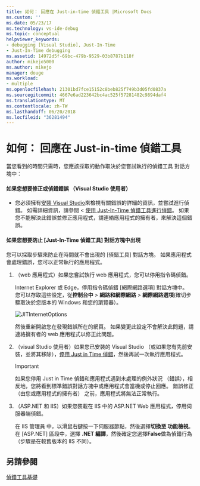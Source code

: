 ```yaml
---
title: 如何： 回應在 Just-in-time 偵錯工具 |Microsoft Docs
ms.custom: ''
ms.date: 05/23/17
ms.technology: vs-ide-debug
ms.topic: conceptual
helpviewer_keywords:
- debugging [Visual Studio], Just-In-Time
- Just-In-Time debugging
ms.assetid: 14972d5f-69bc-479b-9529-03b8787b118f
author: mikejo5000
ms.author: mikejo
manager: douge
ms.workload:
- multiple
ms.openlocfilehash: 21301bd7fce15152c8beb825f749b3d05fd0837a
ms.sourcegitcommit: 4667e6ad223642bc4ac525f57281482c9894daf4
ms.translationtype: MT
ms.contentlocale: zh-TW
ms.lasthandoff: 06/20/2018
ms.locfileid: "36281494"
---
```

# <a name="how-to-respond-to-the-just-in-time-debugger"></a>如何： 回應在 Just-in-time 偵錯工具

當您看到的時間只需時，您應該採取的動作取決於您嘗試執行的偵錯工具 對話方塊中：

#### <a name="if-you-want-to-fix-or-debug-the-error-visual-studio-users"></a>如果您想要修正或偵錯錯誤 （Visual Studio 使用者）

- 您必須擁有[安裝 Visual Studio](http://visualstudio.microsoft.com)來檢視有關錯誤的詳細的資訊，並嘗試進行偵錯。 如需詳細資訊，請參閱 <<c0> [ 使用 Just-In-Time 偵錯工具進行偵錯](../debugger/debug-using-the-just-in-time-debugger.md)。 如果您不能解決此錯誤並修正應用程式，請連絡應用程式的擁有者，來解決這個錯誤。

#### <a name="if-you-want-to-prevent-the-just-in-time-debugger-dialog-box-from-appearing"></a>如果您想要防止 [Just-In-Time 偵錯工具] 對話方塊中出現

您可以採取步驟來防止在時間就不會出現的 [偵錯工具] 對話方塊。 如果應用程式會處理錯誤，您可以正常執行的應用程式。

1. （web 應用程式）如果您嘗試執行 web 應用程式，您可以停用指令碼偵錯。

    Internet Explorer 或 Edge，停用指令碼偵錯 [網際網路選項] 對話方塊中。 您可以存取這些設定，從**控制台中** > **網路和網際網路** > **網際網路選項**(確切步驟取決於您版本的 Windows 和您的瀏覽器）。

    ![JITInternetOptions](../debugger/media/jitinternetoptions.png "JITInternetOptions")

    然後重新開啟您在發現錯誤所在的網頁。 如果變更此設定不會解決此問題，請連絡擁有者的 web 應用程式以修正此問題。

3. （visual Studio 使用者）如果您已安裝的 Visual Studio （或如果您有先前安裝，並將其移除），[停用 Just in Time 偵錯](../debugger/debug-using-the-just-in-time-debugger.md)，然後再試一次執行應用程式。

    > [!IMPORTANT]
    > 如果您停用 Just in Time 偵錯和應用程式遇到未處理的例外狀況 （錯誤），相反地，您將看到標準錯誤對話方塊中或應用程式會當機或停止回應。 錯誤修正 （由您或應用程式的擁有者） 之前，應用程式將無法正常執行。

2. （ASP.NET 和 IIS）如果您裝載在 IIS 中的 ASP.NET Web 應用程式，停用伺服器端偵錯。

    在 IIS 管理員 中，以滑鼠右鍵按一下伺服器節點，然後選擇**切換至 功能檢視**。 在 [ASP.NET] 區段中，選擇 **.NET 編譯**，然後確定您選擇**False**做為偵錯行為 （步驟是在較舊版本的 IIS 不同）。

## <a name="see-also"></a>另請參閱
 [偵錯工具基礎](../debugger/debugger-basics.md)
